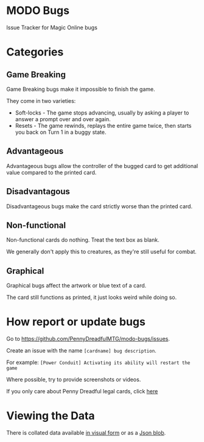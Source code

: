 # MODO Bugs
Issue Tracker for Magic Online bugs

# Categories

## Game Breaking

Game Breaking bugs make it impossible to finish the game.  

They come in two varieties:
* Soft-locks - The game stops advancing, usually by asking a player to answer a prompt over and over again.
* Resets - The game rewinds, replays the entire game twice, then starts you back on Turn 1 in a buggy state.

## Advantageous

Advantageous bugs allow the controller of the bugged card to get additional value compared to the printed card.

## Disadvantagous

Disadvantageous bugs make the card strictly worse than the printed card.

## Non-functional

Non-functional cards do nothing.  Treat the text box as blank.

We generally don't apply this to creatures, as they're still useful for combat.

## Graphical

Graphical bugs affect the artwork or blue text of a card.  

The card still functions as printed, it just looks weird while doing so.

# How report or update bugs

Go to <https://github.com/PennyDreadfulMTG/modo-bugs/issues>.

Create an issue with the name `[cardname] bug description`. 

For example: `[Power Conduit] Activating its ability will restart the game`

Where possible, try to provide screenshots or videos.

If you only care about Penny Dreadful legal cards, click [here](https://github.com/PennyDreadfulMTG/modo-bugs/issues?q=is%3Aopen+is%3Aissue+label%3A%22Affects+PD%22)

# Viewing the Data

There is collated data available [in visual form](https://pennydreadfulmagic.com/bugs) or as a [Json blob](https://pennydreadfulmtg.github.io/modo-bugs/bugs.json).
